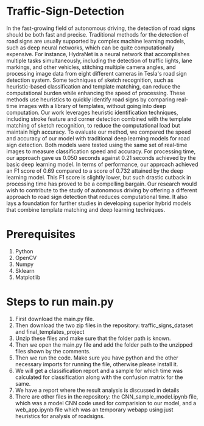 # Traffic-Sign-Detection
In the fast-growing field of autonomous driving, the detection of road signs should be both fast and precise. Traditional methods for the detection of road signs are usually supported by complex machine learning models, such as deep neural networks, which can be quite computationally expensive. For instance, HydraNet is a neural network that accomplishes multiple tasks simultaneously, including the detection of traffic lights, lane markings, and other vehicles, stitching multiple camera angles, and processing image data from eight different cameras in Tesla's road sign detection system. Some techniques of sketch recognition, such as heuristic-based classification and template matching, can reduce the computational burden while enhancing the speed of processing. These methods use heuristics to quickly identify road signs by comparing real-time images with a library of templates, without going into deep computation. Our work leverages heuristic identification techniques, including stroke feature and corner detection combined with the template matching of sketch recognition, to reduce the computational load but maintain high accuracy. To evaluate our method, we compared the speed and accuracy of our model with traditional deep learning models for road sign detection. Both models were tested using the same set of real-time images to measure classification speed and accuracy. For processing time, our approach gave us 0.050 seconds against 0.21 seconds achieved by the basic deep learning model. In terms of performance, our approach achieved an F1 score of 0.69 compared to a score of 0.732 attained by the deep learning model. This F1 score is slightly lower, but such drastic cutback in processing time has proved to be a compelling bargain. Our research would wish to contribute to the study of autonomous driving by offering a different approach to road sign detection that reduces computational time. It also lays a foundation for further studies in developing superior hybrid models that combine template matching and deep learning techniques.

# Prerequisites
1. Python
2. OpenCV
3. Numpy
4. Sklearn
5. Matplotlib

# Steps to run main.py
1. First download the main.py file.
2. Then download the two zip files in the repository: traffic_signs_dataset and final_templates_project
3. Unzip these files and make sure that the folder path is known.
4. Then we open the main.py file and add the folder path to the unzipped files shown by the comments.
5. Then we run the code. Make sure you have python and the other necessary imports for running the file, otherwise please install it.
6. We will get a classification report and a sample for which time was calculated for classification along with the confusion matrix for the same.
7. We have a report where the result analysis is discussed in details
8. There are other files in the repository: the CNN_sample_model.ipynb file, which was a model CNN code used for comparision to our model, and a web_app.ipynb file which was an temporary webapp using just 
   heuristics for analysis of roadsigns.
